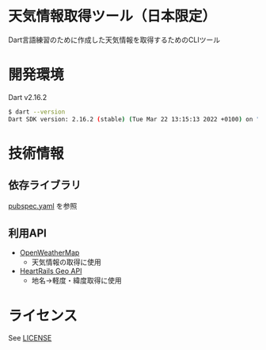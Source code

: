 # 天気情報取得ツール（日本限定）

Dart言語練習のために作成した天気情報を取得するためのCLIツール

# 開発環境

Dart v2.16.2

```sh
$ dart --version
Dart SDK version: 2.16.2 (stable) (Tue Mar 22 13:15:13 2022 +0100) on "macos_x64"
```

# 技術情報

## 依存ライブラリ

[pubspec.yaml](./pubspec.yaml) を参照

## 利用API

- [OpenWeatherMap](https://openweathermap.org/)
  - 天気情報の取得に使用
- [HeartRails Geo API](http://geoapi.heartrails.com/)
  - 地名→軽度・緯度取得に使用

# ライセンス

See [LICENSE](./LICENSE)
